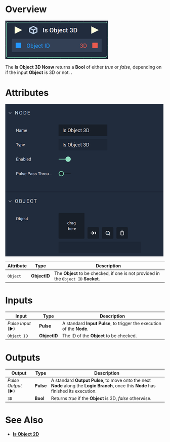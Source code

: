 # Overview

![The Is Object 3D Node.](../../../.gitbook/assets/isobject3dnode.png)

The **Is Object 3D Nosw** returns a **Bool** of either *true* or *false*, depending on if the input **Object** is 3D or not. .

# Attributes

![The Is Object 3D Node Attributes.](../../../.gitbook/assets/isobject3dattributes.png)

|Attribute|Type|Description|
|---|---|---|
|`Object`|**ObjectID**| The **Object** to be checked, if one is not provided in the `Object ID` **Socket**. |

# Inputs

|Input|Type|Description|
|---|---|---|
|*Pulse Input* (►)|**Pulse**|A standard **Input Pulse**, to trigger the execution of the **Node**.|
| `Object ID` | **ObjectID** | The ID of the **Object** to be checked.|

# Outputs

|Output|Type|Description|
|---|---|---|
|*Pulse Output* (►)|**Pulse**|A standard **Output Pulse**, to move onto the next **Node** along the **Logic Branch**, once this **Node** has finished its execution.|
|`3D`|**Bool**|Returns *true* if the **Object** is 3D, *false* otherwise.| 

# See Also

* [**Is Object 2D**](is-object-2d.md)

